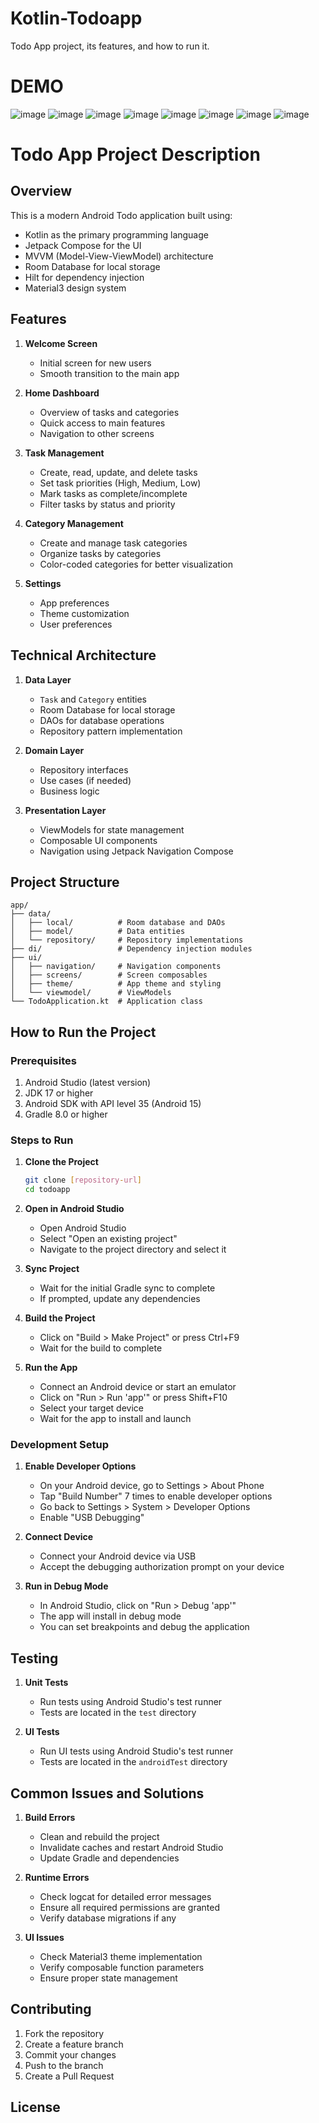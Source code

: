 # Kotlin-Todoapp
Todo App project, its features, and how to run it.
# DEMO
![image](https://github.com/user-attachments/assets/d07bc245-0656-42af-af7e-c0b9033f8ac9)
![image](https://github.com/user-attachments/assets/60a9d335-33ee-4b82-9f56-de8cbdd1d4bb)
![image](https://github.com/user-attachments/assets/a48dfe1a-bba3-4c32-9313-5668028e5f11)
![image](https://github.com/user-attachments/assets/7abb3d30-e7a5-4a94-85ae-cb6f5619c1ff)
![image](https://github.com/user-attachments/assets/3b66e68a-dc3c-4941-b2aa-eb91ddc15c11)
![image](https://github.com/user-attachments/assets/d0a3e428-0069-44f5-8db4-0c4a2accfeeb)
![image](https://github.com/user-attachments/assets/e8f22575-ef81-4f1a-b243-fe6435d5e02b)
![image](https://github.com/user-attachments/assets/98a0f637-d624-4cc5-9d05-cf6ffa26dbd8)

# Todo App Project Description

## Overview
This is a modern Android Todo application built using:
- Kotlin as the primary programming language
- Jetpack Compose for the UI
- MVVM (Model-View-ViewModel) architecture
- Room Database for local storage
- Hilt for dependency injection
- Material3 design system

## Features
1. **Welcome Screen**
   - Initial screen for new users
   - Smooth transition to the main app

2. **Home Dashboard**
   - Overview of tasks and categories
   - Quick access to main features
   - Navigation to other screens

3. **Task Management**
   - Create, read, update, and delete tasks
   - Set task priorities (High, Medium, Low)
   - Mark tasks as complete/incomplete
   - Filter tasks by status and priority

4. **Category Management**
   - Create and manage task categories
   - Organize tasks by categories
   - Color-coded categories for better visualization

5. **Settings**
   - App preferences
   - Theme customization
   - User preferences

## Technical Architecture
1. **Data Layer**
   - `Task` and `Category` entities
   - Room Database for local storage
   - DAOs for database operations
   - Repository pattern implementation

2. **Domain Layer**
   - Repository interfaces
   - Use cases (if needed)
   - Business logic

3. **Presentation Layer**
   - ViewModels for state management
   - Composable UI components
   - Navigation using Jetpack Navigation Compose

## Project Structure
```
app/
├── data/
│   ├── local/          # Room database and DAOs
│   ├── model/          # Data entities
│   └── repository/     # Repository implementations
├── di/                 # Dependency injection modules
├── ui/
│   ├── navigation/     # Navigation components
│   ├── screens/        # Screen composables
│   ├── theme/          # App theme and styling
│   └── viewmodel/      # ViewModels
└── TodoApplication.kt  # Application class
```

## How to Run the Project

### Prerequisites
1. Android Studio (latest version)
2. JDK 17 or higher
3. Android SDK with API level 35 (Android 15)
4. Gradle 8.0 or higher

### Steps to Run
1. **Clone the Project**
   ```bash
   git clone [repository-url]
   cd todoapp
   ```

2. **Open in Android Studio**
   - Open Android Studio
   - Select "Open an existing project"
   - Navigate to the project directory and select it

3. **Sync Project**
   - Wait for the initial Gradle sync to complete
   - If prompted, update any dependencies

4. **Build the Project**
   - Click on "Build > Make Project" or press Ctrl+F9
   - Wait for the build to complete

5. **Run the App**
   - Connect an Android device or start an emulator
   - Click on "Run > Run 'app'" or press Shift+F10
   - Select your target device
   - Wait for the app to install and launch

### Development Setup
1. **Enable Developer Options**
   - On your Android device, go to Settings > About Phone
   - Tap "Build Number" 7 times to enable developer options
   - Go back to Settings > System > Developer Options
   - Enable "USB Debugging"

2. **Connect Device**
   - Connect your Android device via USB
   - Accept the debugging authorization prompt on your device

3. **Run in Debug Mode**
   - In Android Studio, click on "Run > Debug 'app'"
   - The app will install in debug mode
   - You can set breakpoints and debug the application

## Testing
1. **Unit Tests**
   - Run tests using Android Studio's test runner
   - Tests are located in the `test` directory

2. **UI Tests**
   - Run UI tests using Android Studio's test runner
   - Tests are located in the `androidTest` directory

## Common Issues and Solutions
1. **Build Errors**
   - Clean and rebuild the project
   - Invalidate caches and restart Android Studio
   - Update Gradle and dependencies

2. **Runtime Errors**
   - Check logcat for detailed error messages
   - Ensure all required permissions are granted
   - Verify database migrations if any

3. **UI Issues**
   - Check Material3 theme implementation
   - Verify composable function parameters
   - Ensure proper state management

## Contributing
1. Fork the repository
2. Create a feature branch
3. Commit your changes
4. Push to the branch
5. Create a Pull Request

## License



